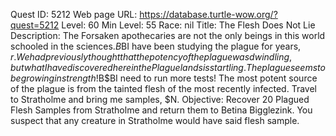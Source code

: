 Quest ID: 5212
Web page URL: https://database.turtle-wow.org/?quest=5212
Level: 60
Min Level: 55
Race: nil
Title: The Flesh Does Not Lie
Description: The Forsaken apothecaries are not the only beings in this world schooled in the sciences.$B$BI have been studying the plague for years, $r. We had previously thought that the potency of the plague was dwindling, but what I have discovered here in the Plaguelands is startling. The plague seems to be growing in strength!$B$BI need to run more tests! The most potent source of the plague is from the tainted flesh of the most recently infected. Travel to Stratholme and bring me samples, $N.
Objective: Recover 20 Plagued Flesh Samples from Stratholme and return them to Betina Bigglezink. You suspect that any creature in Stratholme would have said flesh sample.
